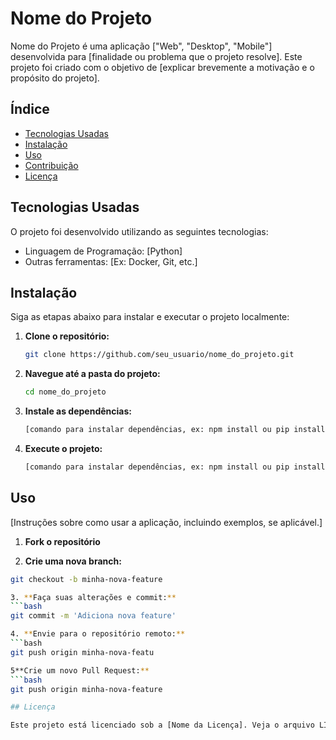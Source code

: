 # Nome do Projeto

Nome do Projeto é uma aplicação ["Web", "Desktop", "Mobile"] desenvolvida para [finalidade ou problema que o projeto resolve]. Este projeto foi criado com o objetivo de [explicar brevemente a motivação e o propósito do projeto].

## Índice
- [Tecnologias Usadas](#tecnologias-usadas)
- [Instalação](#instalação)
- [Uso](#uso)
- [Contribuição](#contribuição)
- [Licença](#licença)

## Tecnologias Usadas

O projeto foi desenvolvido utilizando as seguintes tecnologias:

- Linguagem de Programação: [Python] 
- Outras ferramentas: [Ex: Docker, Git, etc.] 

## Instalação

Siga as etapas abaixo para instalar e executar o projeto localmente:

1. **Clone o repositório:**
   ```bash
   git clone https://github.com/seu_usuario/nome_do_projeto.git
   
2. **Navegue até a pasta do projeto:**
   ```bash
   cd nome_do_projeto
   
3. **Instale as dependências:**
   ```bash
   [comando para instalar dependências, ex: npm install ou pip install -r requirements.txt]

4. **Execute o projeto:**
   ```bash
   [comando para instalar dependências, ex: npm install ou pip install -r requirements.txt]

## Uso

[Instruções sobre como usar a aplicação, incluindo exemplos, se aplicável.]

1. **Fork o repositório**

2. **Crie uma nova branch:**
```bash
git checkout -b minha-nova-feature

3. **Faça suas alterações e commit:**
```bash
git commit -m 'Adiciona nova feature'

4. **Envie para o repositório remoto:**
```bash
git push origin minha-nova-featu

5**Crie um novo Pull Request:**
```bash
git push origin minha-nova-feature

## Licença

Este projeto está licenciado sob a [Nome da Licença]. Veja o arquivo LICENSE para mais detalhes.

